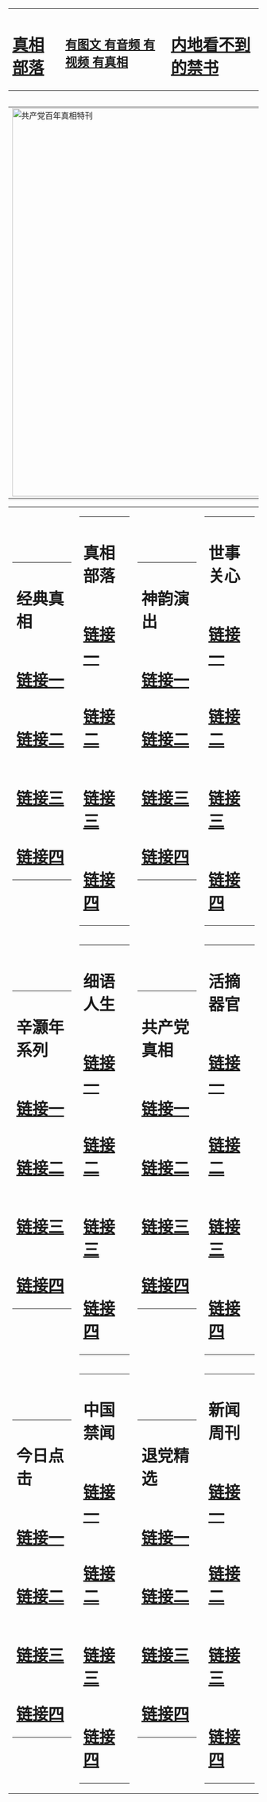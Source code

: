 <table><tr><td><H1><a href="http://t.cn/RazRmZV">真相部落</a></H1></td><td><H2><a href="http://t.cn/RXHgKqZ">有图文 有音频 有视频 有真相</a></H2><td><H1><a href="http://t.cn/RazRu5g"> 内地看不到的禁书</a></H1></td></table><table><table><tr><td><a href="http://t.cn/RazRum9"><img src="http://6157.e59.gotocirebon.com/zx/bngcd/gcdbnzx.jpg" width="780"  border="0" alt="共产党百年真相特刊"></a></td></tr></table><table><tr><td><table><tr><td ><h1>经典真相</h1></td></tr><tr><td><h1>  <a href="http://t.cn/RazRm7K" target=_blank>链接一</a>  </h1></td></tr><tr><td><h1>  <a href="http://t.cn/RazRm7K" target=_blank>链接二</a>  </h1></td></tr><tr><td><h1>  <a href="http://po.st/uAZkmP" target=_blank>链接三</a>  </h1></td></tr><tr><td><h1>  <a href="http://t.cn/RazRmcx" target=_blank>链接四</a>  </h1></td></tr></table></td><td><table><tr><td ><h1>真相部落</h1></td></tr><tr><td><h1>  <a href="http://t.cn/RazRmJb" target=_blank>链接一</a>  </h1></td></tr><tr><td><h1>  <a href="http://t.cn/RXEY4C4" target=_blank>链接二</a>  </h1></td></tr><tr><td><h1>  <a href="http://po.st/PxZfZi" target=_blank>链接三</a>  </h1></td></tr><tr><td><h1>  <a href="http://t.cn/RXEYxDG" target=_blank>链接四</a>  </h1></td></tr></table></td><td><table><tr><td ><h1>神韵演出</h1></td></tr><tr><td><h1>  <a href="http://t.cn/RazRmWB" target=_blank>链接一</a>  </h1></td></tr><tr><td><h1>  <a href="http://t.cn/RXHg6tZ" target=_blank>链接二</a>  </h1></td></tr><tr><td><h1>  <a href="http://po.st/ULWCgC" target=_blank>链接三</a>  </h1></td></tr><tr><td><h1>  <a href="http://po.st/vAqT6G" target=_blank>链接四</a>  </h1></td></tr></table></td><td><table><tr><td ><h1>世事关心</h1></td></tr><tr><td><h1>  <a href="http://t.cn/RazRmFJ" target=_blank>链接一</a>  </h1></td></tr><tr><td><h1>  <a href="http://t.cn/RXHg600" target=_blank>链接二</a>  </h1></td></tr><tr><td><h1>  <a href="http://po.st/pSscAV" target=_blank>链接三</a>  </h1></td></tr><tr><td><h1>  <a href="http://po.st/Ex95wO" target=_blank>链接四</a>  </h1></td></tr></table></td></tr><tr><td><table><tr><td ><h1>辛灏年系列</h1></td></tr><tr><td><h1>  <a href="http://t.cn/RazRuqq" target=_blank>链接一</a>  </h1></td></tr><tr><td><h1>  <a href="http://t.cn/RazRucM" target=_blank>链接二</a>  </h1></td></tr><tr><td><h1>  <a href="http://t.cn/RazRuVe" target=_blank>链接三</a>  </h1></td></tr><tr><td><h1>  <a href="http://po.st/9wOzFw" target=_blank>链接四</a>  </h1></td></tr></table></td><td><table><tr><td ><h1>细语人生</h1></td></tr><tr><td><h1>  <a href="http://t.cn/RazQtIb" target=_blank>链接一</a>  </h1></td></tr><tr><td><h1>  <a href="http://t.cn/RXHg9JO" target=_blank>链接二</a>  </h1></td></tr><tr><td><h1>  <a href="http://po.st/hX88Jt" target=_blank>链接三</a>  </h1></td></tr><tr><td><h1>  <a href="http://po.st/45m4ji" target=_blank>链接四</a>  </h1></td></tr></table></td><td><table><tr><td ><h1>共产党真相</h1></td></tr><tr><td><h1>  <a href="http://t.cn/RazRum9" target=_blank>链接一</a>  </h1></td></tr><tr><td><h1>  <a href="http://t.cn/RazRu1J" target=_blank>链接二</a>  </h1></td></tr><tr><td><h1>  <a href="http://t.cn/RazRurU" target=_blank>链接三</a>  </h1></td></tr><tr><td><h1>  <a href="http://po.st/CudrZu" target=_blank>链接四</a>  </h1></td></tr></table></td><td><table><tr><td ><h1>活摘器官</h1></td></tr><tr><td><h1>  <a href="http://t.cn/RazR3z8" target=_blank>链接一</a>  </h1></td></tr><tr><td><h1>  <a href="http://t.cn/RazR3wC" target=_blank>链接二</a>  </h1></td></tr><tr><td><h1>  <a href="http://po.st/5Tsram" target=_blank>链接三</a>  </h1></td></tr><tr><td><h1>  <a href="http://po.st/PCcOTG" target=_blank>链接四</a>  </h1></td></tr></table></td></tr><tr><td><table><tr><td ><h1>今日点击</h1></td></tr><tr><td><h1>  <a href="http://t.cn/RXHgCNo" target=_blank>链接一</a>  </h1></td></tr><tr><td><h1>  <a href="http://t.cn/RXHga0t" target=_blank>链接二</a>  </h1></td></tr><tr><td><h1>  <a href="http://po.st/zZZsk6" target=_blank>链接三</a>  </h1></td></tr><tr><td><h1>  <a href="http://po.st/RBzkuG" target=_blank>链接四</a>  </h1></td></tr></table></td><td><table><tr><td ><h1>中国禁闻</h1></td></tr><tr><td><h1>  <a href="http://t.cn/RazR30T" target=_blank>链接一</a>  </h1></td></tr><tr><td><h1>  <a href="http://t.cn/RazR3Wp" target=_blank>链接二</a>  </h1></td></tr><tr><td><h1>  <a href="http://po.st/RsJMyn" target=_blank>链接三</a>  </h1></td></tr><tr><td><h1>  <a href="http://po.st/nT1406" target=_blank>链接四</a>  </h1></td></tr></table></td><td><table><tr><td ><h1>退党精选</h1></td></tr><tr><td><h1>  <a href="http://t.cn/RazQcHb" target=_blank>链接一</a>  </h1></td></tr><tr><td><h1>  <a href="http://t.cn/RXEYNwW" target=_blank>链接二</a>  </h1></td></tr><tr><td><h1>  <a href="http://po.st/OHLp2U" target=_blank>链接三</a>  </h1></td></tr><tr><td><h1>  <a href="http://po.st/6M2IfG" target=_blank>链接四</a>  </h1></td></tr></table></td><td><table><tr><td ><h1>新闻周刊</h1></td></tr><tr><td><h1>  <a href="http://t.cn/RazR1LT" target=_blank>链接一</a>  </h1></td></tr><tr><td><h1>  <a href="http://t.cn/RXEYNlm" target=_blank>链接二</a>  </h1></td></tr><tr><td><h1>  <a href="http://po.st/47yz5T" target=_blank>链接三</a>  </h1></td></tr><tr><td><h1>  <a href="http://po.st/lj29O8" target=_blank>链接四</a>  </h1></td></tr></table></td></tr></table>

